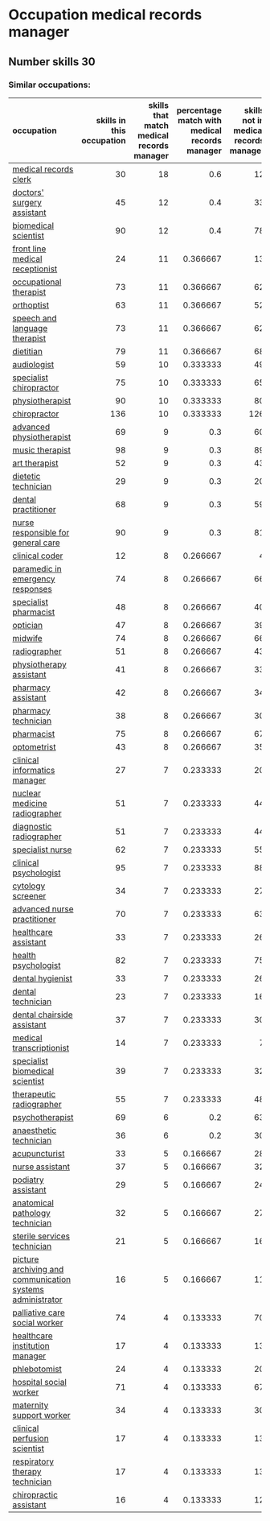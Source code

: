 # Occupation medical records manager
## Number skills 30
### Similar occupations:
| occupation                                                                                                                |   skills in this occupation |   skills that match medical records manager |   percentage match with medical records manager |   skills not in medical records manager |
|:--------------------------------------------------------------------------------------------------------------------------|----------------------------:|--------------------------------------------:|------------------------------------------------:|----------------------------------------:|
| [medical records clerk](medical_records_clerk.md)                                                                         |                          30 |                                          18 |                                        0.6      |                                      12 |
| [doctors' surgery assistant](doctors'_surgery_assistant.md)                                                               |                          45 |                                          12 |                                        0.4      |                                      33 |
| [biomedical scientist](biomedical_scientist.md)                                                                           |                          90 |                                          12 |                                        0.4      |                                      78 |
| [front line medical receptionist](front_line_medical_receptionist.md)                                                     |                          24 |                                          11 |                                        0.366667 |                                      13 |
| [occupational therapist](occupational_therapist.md)                                                                       |                          73 |                                          11 |                                        0.366667 |                                      62 |
| [orthoptist](orthoptist.md)                                                                                               |                          63 |                                          11 |                                        0.366667 |                                      52 |
| [speech and language therapist](speech_and_language_therapist.md)                                                         |                          73 |                                          11 |                                        0.366667 |                                      62 |
| [dietitian](dietitian.md)                                                                                                 |                          79 |                                          11 |                                        0.366667 |                                      68 |
| [audiologist](audiologist.md)                                                                                             |                          59 |                                          10 |                                        0.333333 |                                      49 |
| [specialist chiropractor](specialist_chiropractor.md)                                                                     |                          75 |                                          10 |                                        0.333333 |                                      65 |
| [physiotherapist](physiotherapist.md)                                                                                     |                          90 |                                          10 |                                        0.333333 |                                      80 |
| [chiropractor](chiropractor.md)                                                                                           |                         136 |                                          10 |                                        0.333333 |                                     126 |
| [advanced physiotherapist](advanced_physiotherapist.md)                                                                   |                          69 |                                           9 |                                        0.3      |                                      60 |
| [music therapist](music_therapist.md)                                                                                     |                          98 |                                           9 |                                        0.3      |                                      89 |
| [art therapist](art_therapist.md)                                                                                         |                          52 |                                           9 |                                        0.3      |                                      43 |
| [dietetic technician](dietetic_technician.md)                                                                             |                          29 |                                           9 |                                        0.3      |                                      20 |
| [dental practitioner](dental_practitioner.md)                                                                             |                          68 |                                           9 |                                        0.3      |                                      59 |
| [nurse responsible for general care](nurse_responsible_for_general_care.md)                                               |                          90 |                                           9 |                                        0.3      |                                      81 |
| [clinical coder](clinical_coder.md)                                                                                       |                          12 |                                           8 |                                        0.266667 |                                       4 |
| [paramedic in emergency responses](paramedic_in_emergency_responses.md)                                                   |                          74 |                                           8 |                                        0.266667 |                                      66 |
| [specialist pharmacist](specialist_pharmacist.md)                                                                         |                          48 |                                           8 |                                        0.266667 |                                      40 |
| [optician](optician.md)                                                                                                   |                          47 |                                           8 |                                        0.266667 |                                      39 |
| [midwife](midwife.md)                                                                                                     |                          74 |                                           8 |                                        0.266667 |                                      66 |
| [radiographer](radiographer.md)                                                                                           |                          51 |                                           8 |                                        0.266667 |                                      43 |
| [physiotherapy assistant](physiotherapy_assistant.md)                                                                     |                          41 |                                           8 |                                        0.266667 |                                      33 |
| [pharmacy assistant](pharmacy_assistant.md)                                                                               |                          42 |                                           8 |                                        0.266667 |                                      34 |
| [pharmacy technician](pharmacy_technician.md)                                                                             |                          38 |                                           8 |                                        0.266667 |                                      30 |
| [pharmacist](pharmacist.md)                                                                                               |                          75 |                                           8 |                                        0.266667 |                                      67 |
| [optometrist](optometrist.md)                                                                                             |                          43 |                                           8 |                                        0.266667 |                                      35 |
| [clinical informatics manager](clinical_informatics_manager.md)                                                           |                          27 |                                           7 |                                        0.233333 |                                      20 |
| [nuclear medicine radiographer](nuclear_medicine_radiographer.md)                                                         |                          51 |                                           7 |                                        0.233333 |                                      44 |
| [diagnostic radiographer](diagnostic_radiographer.md)                                                                     |                          51 |                                           7 |                                        0.233333 |                                      44 |
| [specialist nurse](specialist_nurse.md)                                                                                   |                          62 |                                           7 |                                        0.233333 |                                      55 |
| [clinical psychologist](clinical_psychologist.md)                                                                         |                          95 |                                           7 |                                        0.233333 |                                      88 |
| [cytology screener](cytology_screener.md)                                                                                 |                          34 |                                           7 |                                        0.233333 |                                      27 |
| [advanced nurse practitioner](advanced_nurse_practitioner.md)                                                             |                          70 |                                           7 |                                        0.233333 |                                      63 |
| [healthcare assistant](healthcare_assistant.md)                                                                           |                          33 |                                           7 |                                        0.233333 |                                      26 |
| [health psychologist](health_psychologist.md)                                                                             |                          82 |                                           7 |                                        0.233333 |                                      75 |
| [dental hygienist](dental_hygienist.md)                                                                                   |                          33 |                                           7 |                                        0.233333 |                                      26 |
| [dental technician](dental_technician.md)                                                                                 |                          23 |                                           7 |                                        0.233333 |                                      16 |
| [dental chairside assistant](dental_chairside_assistant.md)                                                               |                          37 |                                           7 |                                        0.233333 |                                      30 |
| [medical transcriptionist](medical_transcriptionist.md)                                                                   |                          14 |                                           7 |                                        0.233333 |                                       7 |
| [specialist biomedical scientist](specialist_biomedical_scientist.md)                                                     |                          39 |                                           7 |                                        0.233333 |                                      32 |
| [therapeutic radiographer](therapeutic_radiographer.md)                                                                   |                          55 |                                           7 |                                        0.233333 |                                      48 |
| [psychotherapist](psychotherapist.md)                                                                                     |                          69 |                                           6 |                                        0.2      |                                      63 |
| [anaesthetic technician](anaesthetic_technician.md)                                                                       |                          36 |                                           6 |                                        0.2      |                                      30 |
| [acupuncturist](acupuncturist.md)                                                                                         |                          33 |                                           5 |                                        0.166667 |                                      28 |
| [nurse assistant](nurse_assistant.md)                                                                                     |                          37 |                                           5 |                                        0.166667 |                                      32 |
| [podiatry assistant](podiatry_assistant.md)                                                                               |                          29 |                                           5 |                                        0.166667 |                                      24 |
| [anatomical pathology technician](anatomical_pathology_technician.md)                                                     |                          32 |                                           5 |                                        0.166667 |                                      27 |
| [sterile services technician](sterile_services_technician.md)                                                             |                          21 |                                           5 |                                        0.166667 |                                      16 |
| [picture archiving and communication systems administrator](picture_archiving_and_communication_systems_administrator.md) |                          16 |                                           5 |                                        0.166667 |                                      11 |
| [palliative care social worker](palliative_care_social_worker.md)                                                         |                          74 |                                           4 |                                        0.133333 |                                      70 |
| [healthcare institution manager](healthcare_institution_manager.md)                                                       |                          17 |                                           4 |                                        0.133333 |                                      13 |
| [phlebotomist](phlebotomist.md)                                                                                           |                          24 |                                           4 |                                        0.133333 |                                      20 |
| [hospital social worker](hospital_social_worker.md)                                                                       |                          71 |                                           4 |                                        0.133333 |                                      67 |
| [maternity support worker](maternity_support_worker.md)                                                                   |                          34 |                                           4 |                                        0.133333 |                                      30 |
| [clinical perfusion scientist](clinical_perfusion_scientist.md)                                                           |                          17 |                                           4 |                                        0.133333 |                                      13 |
| [respiratory therapy technician](respiratory_therapy_technician.md)                                                       |                          17 |                                           4 |                                        0.133333 |                                      13 |
| [chiropractic assistant](chiropractic_assistant.md)                                                                       |                          16 |                                           4 |                                        0.133333 |                                      12 |
